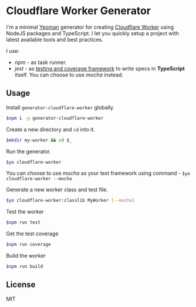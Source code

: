 # Cloudflare Worker Generator

I'm a minimal [Yeoman](http://yeoman.io) generator for creating [Cloudflare Worker](https://developers.cloudflare.com/workers/) using NodeJS packages and TypeScript. I let you quickly setup a project with latest available tools and best practices.

I use:

- _npm_ - as task runner.
- _jest_ - as [testing and coverage framework](https://facebook.github.io/jest/) to write specs in **TypeScript** itself. You can choose to use _mocha_ instead.
## Usage

Install `generator-cloudflare-worker` globally.

```sh
$npm i -g generator-cloudflare-worker
```

Create a new directory and `cd` into it.

```sh
$mkdir my-worker && cd $_

```

Run the generator.

```sh
$yo cloudflare-worker
```

You can choose to use _mocha_ as your test framework using command - `$yo cloudflare-worker --mocha`


Generate a new worker class and test file.

```sh
$yo cloudflare-worker:classlib MyWorker [--mocha]
```

Test the worker
```sh
$npm run test
```

Get the test coverage
```sh
$npm run coverage
```

Build the worker
```sh
$npm run build
```



## License

MIT

